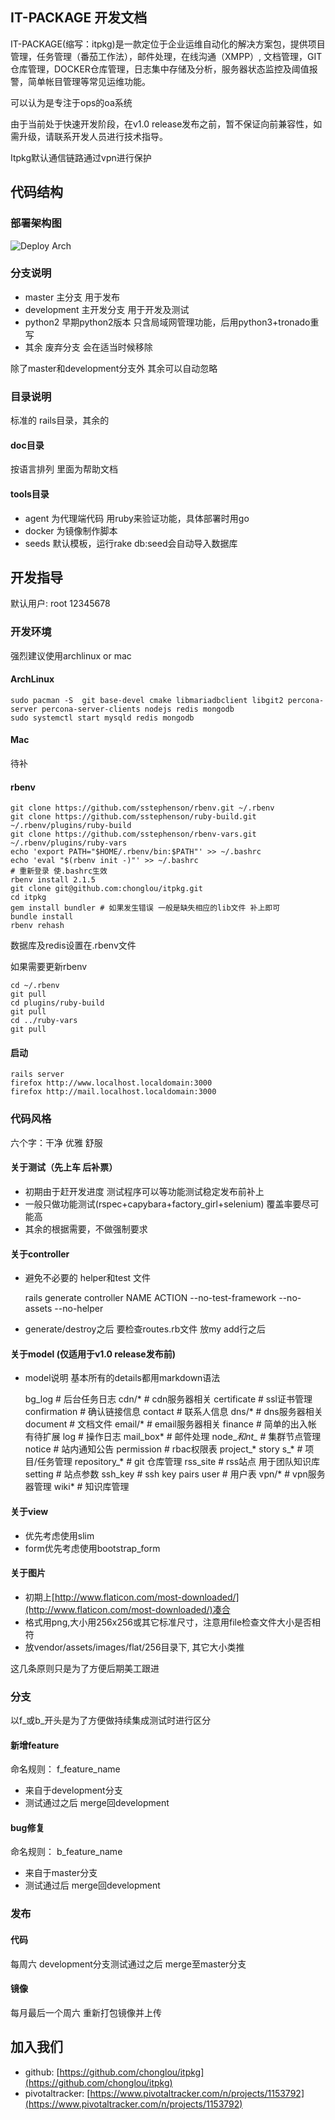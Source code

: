 IT-PACKAGE 开发文档
-----------------------

IT-PACKAGE(缩写：itpkg)是一款定位于企业运维自动化的解决方案包，提供项目管理，任务管理（番茄工作法），邮件处理，在线沟通（XMPP）,
文档管理，GIT仓库管理，DOCKER仓库管理，日志集中存储及分析，服务器状态监控及阈值报警，简单帐目管理等常见运维功能。

可以认为是专注于ops的oa系统

由于当前处于快速开发阶段，在v1.0 release发布之前，暂不保证向前兼容性，如需升级，请联系开发人员进行技术指导。

Itpkg默认通信链路通过vpn进行保护


## 代码结构

### 部署架构图
![Deploy Arch](https://raw.githubusercontent.com/chonglou/itpkg/master/doc/pictures/arch.png)
### 分支说明

 * master 主分支 用于发布
 * development 主开发分支 用于开发及测试
 * python2 早期python2版本 只含局域网管理功能，后用python3+tronado重写
 * 其余 废弃分支 会在适当时候移除

除了master和development分支外 其余可以自动忽略

### 目录说明
标准的 rails目录，其余的
#### doc目录
按语言排列 里面为帮助文档
#### tools目录

 * agent 为代理端代码 用ruby来验证功能，具体部署时用go
 * docker 为镜像制作脚本
 * seeds 默认模板，运行rake db:seed会自动导入数据库


## 开发指导

默认用户: root 12345678

### 开发环境
强烈建议使用archlinux or mac

#### ArchLinux

    sudo pacman -S  git base-devel cmake libmariadbclient libgit2 percona-server percona-server-clients nodejs redis mongodb
    sudo systemctl start mysqld redis mongodb

#### Mac
待补

#### rbenv
    git clone https://github.com/sstephenson/rbenv.git ~/.rbenv
    git clone https://github.com/sstephenson/ruby-build.git ~/.rbenv/plugins/ruby-build
    git clone https://github.com/sstephenson/rbenv-vars.git ~/.rbenv/plugins/ruby-vars
    echo 'export PATH="$HOME/.rbenv/bin:$PATH"' >> ~/.bashrc
    echo 'eval "$(rbenv init -)"' >> ~/.bashrc
    # 重新登录 使.bashrc生效
    rbenv install 2.1.5
    git clone git@github.com:chonglou/itpkg.git
    cd itpkg
    gem install bundler # 如果发生错误 一般是缺失相应的lib文件 补上即可
    bundle install
    rbenv rehash

数据库及redis设置在.rbenv文件

如果需要更新rbenv

    cd ~/.rbenv
    git pull
    cd plugins/ruby-build
    git pull
    cd ../ruby-vars
    git pull

#### 启动
    rails server
    firefox http://www.localhost.localdomain:3000
    firefox http://mail.localhost.localdomain:3000



### 代码风格

六个字：干净 优雅 舒服

#### 关于测试（先上车 后补票）

 * 初期由于赶开发进度 测试程序可以等功能测试稳定发布前补上
 * 一般只做功能测试(rspec+capybara+factory_girl+selenium) 覆盖率要尽可能高
 * 其余的根据需要，不做强制要求

#### 关于controller

 * 避免不必要的 helper和test 文件


    rails generate controller NAME ACTION --no-test-framework --no-assets --no-helper


 * generate/destroy之后 要检查routes.rb文件 放my add行之后


#### 关于model (仅适用于v1.0 release发布前)

 * model说明
基本所有的details都用markdown语法


    bg_log # 后台任务日志
    cdn/* # cdn服务器相关
    certificate # ssl证书管理
    confirmation # 确认链接信息
    contact # 联系人信息
    dns/* # dns服务器相关
    document # 文档文件
    email/* # email服务器相关
    finance # 简单的出入帐 有待扩展
    log # 操作日志
    mail_box* # 邮件处理
    node_*和nt_* # 集群节点管理
    notice # 站内通知公告
    permission # rbac权限表
    project_* story s_* # 项目/任务管理
    repository_* # git 仓库管理
    rss_site # rss站点 用于团队知识库
    setting # 站点参数
    ssh_key # ssh key pairs
    user # 用户表
    vpn/* # vpn服务器管理
    wiki* # 知识库管理


 

#### 关于view
 * 优先考虑使用slim
 * form优先考虑使用bootstrap_form



#### 关于图片

 * 初期上[http://www.flaticon.com/most-downloaded/](http://www.flaticon.com/most-downloaded/)凑合
 * 格式用png,大小用256x256或其它标准尺寸，注意用file检查文件大小是否相符
 * 放vendor/assets/images/flat/256目录下, 其它大小类推

这几条原则只是为了方便后期美工跟进

### 分支
以f_或b_开头是为了方便做持续集成测试时进行区分

#### 新增feature
命名规则： f_feature_name

 * 来自于development分支
 * 测试通过之后 merge回development


#### bug修复
命名规则： b_feature_name
 * 来自于master分支
 * 测试通过后 merge回development


### 发布

#### 代码
每周六 development分支测试通过之后 merge至master分支

#### 镜像
每月最后一个周六 重新打包镜像并上传


## 加入我们
 * github: [https://github.com/chonglou/itpkg](https://github.com/chonglou/itpkg)
 * pivotaltracker: [https://www.pivotaltracker.com/n/projects/1153792](https://www.pivotaltracker.com/n/projects/1153792)

